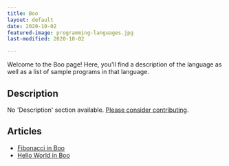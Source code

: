 ```yaml
---
title: Boo
layout: default
date: 2020-10-02
featured-image: programming-languages.jpg
last-modified: 2020-10-02

---
```


Welcome to the Boo page! Here, you'll find a description of the language as well as a list of sample programs in that language.

## Description

No 'Description' section available. [Please consider contributing](https://github.com/TheRenegadeCoder/sample-programs-website).

## Articles

- [Fibonacci in Boo](https://rzuckerm.github.io/sample-programs-website-copy/projects/fibonacci/boo)
- [Hello World in Boo](https://rzuckerm.github.io/sample-programs-website-copy/projects/hello-world/boo)